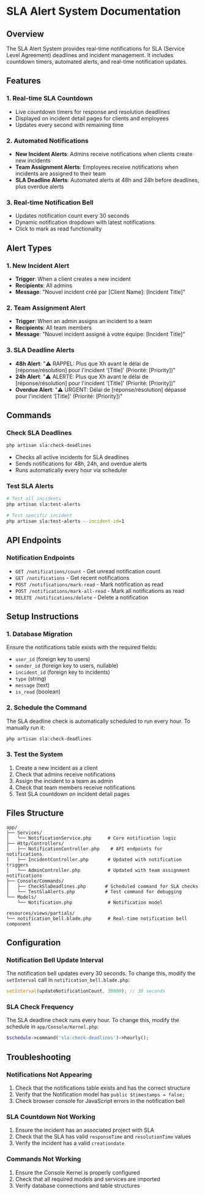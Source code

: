 # SLA Alert System Documentation

## Overview
The SLA Alert System provides real-time notifications for SLA (Service Level Agreement) deadlines and incident management. It includes countdown timers, automated alerts, and real-time notification updates.

## Features

### 1. Real-time SLA Countdown
- Live countdown timers for response and resolution deadlines
- Displayed on incident detail pages for clients and employees
- Updates every second with remaining time

### 2. Automated Notifications
- **New Incident Alerts**: Admins receive notifications when clients create new incidents
- **Team Assignment Alerts**: Employees receive notifications when incidents are assigned to their team
- **SLA Deadline Alerts**: Automated alerts at 48h and 24h before deadlines, plus overdue alerts

### 3. Real-time Notification Bell
- Updates notification count every 30 seconds
- Dynamic notification dropdown with latest notifications
- Click to mark as read functionality

## Alert Types

### 1. New Incident Alert
- **Trigger**: When a client creates a new incident
- **Recipients**: All admins
- **Message**: "Nouvel incident créé par [Client Name]: [Incident Title]"

### 2. Team Assignment Alert
- **Trigger**: When an admin assigns an incident to a team
- **Recipients**: All team members
- **Message**: "Nouvel incident assigné à votre équipe: [Incident Title]"

### 3. SLA Deadline Alerts
- **48h Alert**: "⚠️ RAPPEL: Plus que Xh avant le délai de [réponse/résolution] pour l'incident '[Title]' (Priorité: [Priority])"
- **24h Alert**: "⚠️ ALERTE: Plus que Xh avant le délai de [réponse/résolution] pour l'incident '[Title]' (Priorité: [Priority])"
- **Overdue Alert**: "⚠️ URGENT: Délai de [réponse/résolution] dépassé pour l'incident '[Title]' (Priorité: [Priority])"

## Commands

### Check SLA Deadlines
```bash
php artisan sla:check-deadlines
```
- Checks all active incidents for SLA deadlines
- Sends notifications for 48h, 24h, and overdue alerts
- Runs automatically every hour via scheduler

### Test SLA Alerts
```bash
# Test all incidents
php artisan sla:test-alerts

# Test specific incident
php artisan sla:test-alerts --incident-id=1
```

## API Endpoints

### Notification Endpoints
- `GET /notifications/count` - Get unread notification count
- `GET /notifications` - Get recent notifications
- `POST /notifications/mark-read` - Mark notification as read
- `POST /notifications/mark-all-read` - Mark all notifications as read
- `DELETE /notifications/delete` - Delete a notification

## Setup Instructions

### 1. Database Migration
Ensure the notifications table exists with the required fields:
- `user_id` (foreign key to users)
- `sender_id` (foreign key to users, nullable)
- `incident_id` (foreign key to incidents)
- `type` (string)
- `message` (text)
- `is_read` (boolean)

### 2. Schedule the Command
The SLA deadline check is automatically scheduled to run every hour. To manually run it:
```bash
php artisan sla:check-deadlines
```

### 3. Test the System
1. Create a new incident as a client
2. Check that admins receive notifications
3. Assign the incident to a team as admin
4. Check that team members receive notifications
5. Test SLA countdown on incident detail pages

## Files Structure

```
app/
├── Services/
│   └── NotificationService.php      # Core notification logic
├── Http/Controllers/
│   ├── NotificationController.php    # API endpoints for notifications
│   ├── IncidentController.php       # Updated with notification triggers
│   └── AdminController.php          # Updated with team assignment notifications
├── Console/Commands/
│   ├── CheckSlaDeadlines.php       # Scheduled command for SLA checks
│   └── TestSlaAlerts.php           # Test command for debugging
└── Models/
    └── Notification.php             # Notification model

resources/views/partials/
└── notification_bell.blade.php      # Real-time notification bell component
```

## Configuration

### Notification Bell Update Interval
The notification bell updates every 30 seconds. To change this, modify the `setInterval` call in `notification_bell.blade.php`:
```javascript
setInterval(updateNotificationCount, 30000); // 30 seconds
```

### SLA Check Frequency
The SLA deadline check runs every hour. To change this, modify the schedule in `app/Console/Kernel.php`:
```php
$schedule->command('sla:check-deadlines')->hourly();
```

## Troubleshooting

### Notifications Not Appearing
1. Check that the notifications table exists and has the correct structure
2. Verify that the Notification model has `public $timestamps = false;`
3. Check browser console for JavaScript errors in the notification bell

### SLA Countdown Not Working
1. Ensure the incident has an associated project with SLA
2. Check that the SLA has valid `responseTime` and `resolutionTime` values
3. Verify the incident has a valid `creationdate`

### Commands Not Working
1. Ensure the Console Kernel is properly configured
2. Check that all required models and services are imported
3. Verify database connections and table structures 